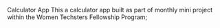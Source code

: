 Calculator App
This a calculator app built as part of monthly mini project within the Women Techsters Fellowship Program; 